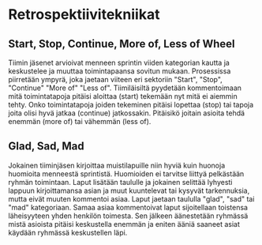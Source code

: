 # Retrospektiivitekniikat

## Start, Stop, Continue, More of, Less of Wheel

Tiimin jäsenet arvioivat menneen sprintin viiden kategorian kautta ja keskustelee ja muuttaa toimintapaansa sovitun mukaan. 
Prosessissa piirretään ympyrä, joka jaetaan viiteen eri sektoriin "Start", "Stop", "Continue" "More of" "Less of". Tiimiläisiltä pyydetään kommentoimaan mitä toimintatapoja pitäisi aloittaa (start) tekemään nyt mitä ei aiemmin tehty. Onko toimintatapoja joiden tekeminen pitäisi lopettaa (stop) tai tapoja joita olisi hyvä jatkaa (continue) jatkossakin. Pitäisikö joitain asioita tehdä enemmän (more of) tai vähemmän (less of).

## Glad, Sad, Mad

 Jokainen tiiminjäsen kirjoittaa muistilapuille niin hyviä kuin huonoja huomioita menneestä sprintistä. Huomioiden ei tarvitse liittyä pelkästään ryhmän toimintaan. Laput lisätään taululle ja jokainen selittää lyhyesti lappuun kirjoittamansa asian ja muut kuuntelevat tai kysyvät tarkennuksia, mutta eivät muuten kommentoi asiaa. Laput jaetaan taululla "glad", "sad" tai "mad" kategoriaan. Samaa asiaa kommentoivat laput sijoitellaan toistensa läheisyyteen yhden henkilön toimesta. Sen jälkeen äänestetään ryhmässä mistä asioista pitäisi keskustella enemmän ja eniten ääniä saaneet asiat käydään ryhmässä keskustellen läpi.